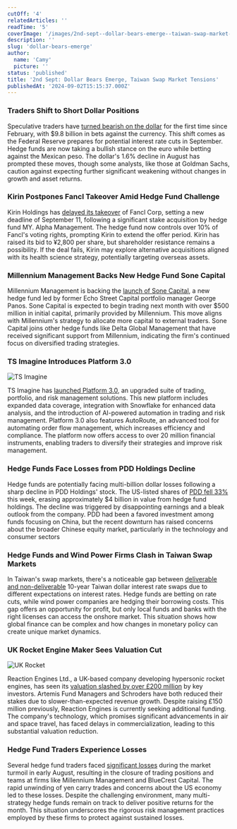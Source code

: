 ```yaml
---
cutOff: '4'
relatedArticles: ''
readTime: '5'
coverImage: '/images/2nd-sept--dollar-bears-emerge--taiwan-swap-market-tensions-b-I1NT.webp'
description: ''
slug: 'dollar-bears-emerge'
author:
  name: 'Camy'
  picture: ''
status: 'published'
title: '2nd Sept: Dollar Bears Emerge, Taiwan Swap Market Tensions'
publishedAt: '2024-09-02T15:15:37.000Z'
---
```


### Traders Shift to Short Dollar Positions

Speculative traders have [turned bearish on the dollar](https://www.bnnbloomberg.ca/investing/2024/08/30/speculative-traders-turn-short-dollar-as-fed-rate-cuts-loom/) for the first time since February, with $9.8 billion in bets against the currency. This shift comes as the Federal Reserve prepares for potential interest rate cuts in September. Hedge funds are now taking a bullish stance on the euro while betting against the Mexican peso. The dollar's 1.6% decline in August has prompted these moves, though some analysts, like those at Goldman Sachs, caution against expecting further significant weakening without changes in growth and asset returns.

### Kirin Postpones Fancl Takeover Amid Hedge Fund Challenge

Kirin Holdings has [delayed its takeover](https://www.hedgeweek.com/kirin-delays-fancl-takeover-bid-amid-hedge-fund-my-alpha-challenge/) of Fancl Corp, setting a new deadline of September 11, following a significant stake acquisition by hedge fund MY. Alpha Management. The hedge fund now controls over 10% of Fancl's voting rights, prompting Kirin to extend the offer period. Kirin has raised its bid to ¥2,800 per share, but shareholder resistance remains a possibility. If the deal fails, Kirin may explore alternative acquisitions aligned with its health science strategy, potentially targeting overseas assets.

### Millennium Management Backs New Hedge Fund Sone Capital

Millennium Management is backing the [launch of Sone Capital](https://www.hedgeweek.com/millennium-backs-new-hedge-fund-sone-capital/#:~:text=Millennium%20Management%20is%20set%20to,to%20a%20report%20by%20Bloomberg.), a new hedge fund led by former Echo Street Capital portfolio manager George Panos. Sone Capital is expected to begin trading next month with over $500 million in initial capital, primarily provided by Millennium. This move aligns with Millennium's strategy to allocate more capital to external traders. Sone Capital joins other hedge funds like Delta Global Management that have received significant support from Millennium, indicating the firm's continued focus on diversified trading strategies.

### TS Imagine Introduces Platform 3.0

![TS Imagine](/images/2nd-sept--dollar-bears-emerge--taiwan-swap-market-tensions-b-Q3Nj.webp)

TS Imagine has [launched Platform 3.0](https://www.hedgeweek.com/ts-imagine-launches-platform-3-0/), an upgraded suite of trading, portfolio, and risk management solutions. This new platform includes expanded data coverage, integration with Snowflake for enhanced data analysis, and the introduction of AI-powered automation in trading and risk management. Platform 3.0 also features AutoRoute, an advanced tool for automating order flow management, which increases efficiency and compliance. The platform now offers access to over 20 million financial instruments, enabling traders to diversify their strategies and improve risk management.

### Hedge Funds Face Losses from PDD Holdings Decline

Hedge funds are potentially facing multi-billion dollar losses following a sharp decline in PDD Holdings' stock. The US-listed shares of [PDD fell 33%](https://www.hedgeweek.com/hedge-funds-facing-potential-multi-billion-losses-from-pdd-holdings-crash/) this week, erasing approximately $4 billion in value from hedge fund holdings. The decline was triggered by disappointing earnings and a bleak outlook from the company. PDD had been a favored investment among funds focusing on China, but the recent downturn has raised concerns about the broader Chinese equity market, particularly in the technology and consumer sectors

### Hedge Funds and Wind Power Firms Clash in Taiwan Swap Markets

In Taiwan's swap markets, there's a noticeable gap between [deliverable and non-deliverable](https://www.bloomberg.com/news/articles/2024-08-30/hedge-funds-clash-with-wind-power-firms-in-taiwan-swap-markets) 10-year Taiwan dollar interest rate swaps due to different expectations on interest rates. Hedge funds are betting on rate cuts, while wind power companies are hedging their borrowing costs. This gap offers an opportunity for profit, but only local funds and banks with the right licenses can access the onshore market. This situation shows how global finance can be complex and how changes in monetary policy can create unique market dynamics.

### UK Rocket Engine Maker Sees Valuation Cut

![UK Rocket](/images/2nd-sept--dollar-bears-emerge--taiwan-swap-market-tensions-a-QyNT.webp)

Reaction Engines Ltd., a UK-based company developing hypersonic rocket engines, has seen its [valuation slashed by over £200 million](https://www.bnnbloomberg.ca/business/2024/08/30/bae-backed-uk-rocket-engine-maker-has-value-cut-by-225-million/) by key investors. Artemis Fund Managers and Schroders have both reduced their stakes due to slower-than-expected revenue growth. Despite raising £150 million previously, Reaction Engines is currently seeking additional funding. The company's technology, which promises significant advancements in air and space travel, has faced delays in commercialization, leading to this substantial valuation reduction.

### Hedge Fund Traders Experience Losses

Several hedge fund traders faced [significant losses](https://www.bnnbloomberg.ca/investing/2024/08/30/bluecrest-millennium-pods-faced-quick-closure-after-turmoil/) during the market turmoil in early August, resulting in the closure of trading positions and teams at firms like Millennium Management and BlueCrest Capital. The rapid unwinding of yen carry trades and concerns about the US economy led to these losses. Despite the challenging environment, many multi-strategy hedge funds remain on track to deliver positive returns for the month. This situation underscores the rigorous risk management practices employed by these firms to protect against sustained losses.